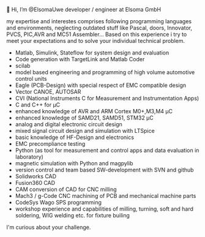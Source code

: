 👋 Hi, I’m @ElsomaUwe
developer / engineer at Elsoma GmbH

my expertise and interestes comprises following programming languages and environments,
neglecting outdated stuff like Pascal, doors, Innovator, PVCS, PIC,AVR and MC51 Assembler...
Based on this experience i try to meet your expectations and to solve your individual
technical problem.
- Matlab, Simulink, Stateflow for system design and evaluation
- Code generation with TargetLink and Matlab Coder
- scilab
- model based engineering and programming of high volume automotive control units
- Eagle (PCB-Design) with special respect of EMC compatible design
- Vector CANOE, AUTOSAR
- CVI (National Instruments C for Measurement and Instrumentation Apps)
- C and C++ for µC
- enhanced knowledge of AVR and ARM Cortex M0+,M3,M4 µC
- enhanced knowledge of SAMD21, SAMD51, STM32 µC
- analog and digital electronic circuit design
- mixed signal circuit design and simulation with LTSpice
- basic knowledge of HF-Design and electronics
- EMC precompliance testing
- Python (as tool for measurement and control apps and data evaluation in laboratory)
- magnetic simulation with Python and magpylib
- version control and team based SW-development with SVN and github
- Solidworks CAD
- Fusion360 CAD
- CAM conversion of CAD for CNC milling
- Mach3 / g-Code CNC machining of PCB and mechanical machine parts
- CodeSys Wago SPS programming
- workshop experience and capabilities of milling, turning, soft and hard soldering, WIG welding etc. for fixture builing

I'm curious about your challenge.
<!---
ElsomaUwe/ElsomaUwe is a ✨ special ✨ repository because its `README.md` (this file) appears on your GitHub profile.
You can click the Preview link to take a look at your changes.
--->
